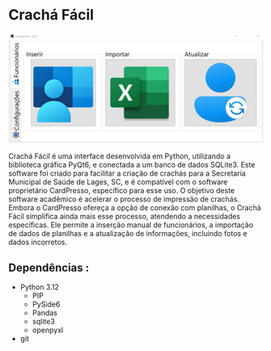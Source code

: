 # Crachá Fácil

![cracha ](Imgs\menu_inicial_funcionarios.png) 

Crachá Fácil é uma interface desenvolvida em Python, utilizando a biblioteca gráfica PyQt6, e conectada a um banco de dados SQLite3. Este software foi criado para facilitar a criação de crachás para a Secretaria Municipal de Saúde de Lages, SC, e é compatível com o software proprietário CardPresso, específico para esse uso.
O objetivo deste software acadêmico é acelerar o processo de impressão de crachás. Embora o CardPresso ofereça a opção de conexão com planilhas, o Crachá Fácil simplifica ainda mais esse processo, atendendo a necessidades específicas. Ele permite a inserção manual de funcionários, a importação de dados de planilhas e a atualização de informações, incluindo fotos e dados incorretos.

## Dependências :  
* Python 3.12
    * PIP
    * PySide6
    * Pandas
    * sqlite3
    * openpyxl
* git 

